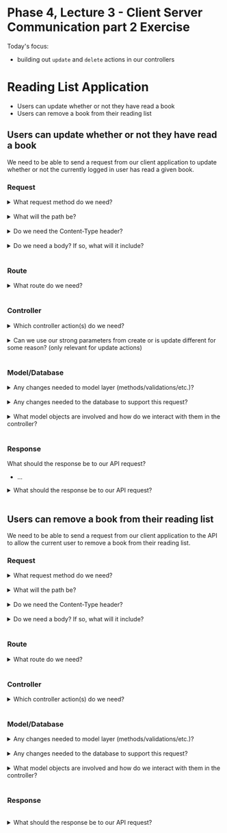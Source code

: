 # Phase 4, Lecture 3 - Client Server Communication part 2 Exercise

Today's focus:

- building out `update` and `delete` actions in our controllers

# Reading List Application

- Users can update whether or not they have read a book
- Users can remove a book from their reading list
## Users can update whether or not they have read a book

We need to be able to send a request from our client application to update whether or not the currently logged in user has read a given book.

### Request
<details>
  <summary>
    What request method do we need?
  </summary>
  <hr/>

  `PATCH`

  <hr/>

</details>
<br/>

<details>
  <summary>
    What will the path be?
  </summary>
  <hr/>

  `/user_books/:id`

  <hr/>

</details>
<br/>


<details>
  <summary>
    Do we need the Content-Type header?
  </summary>
  <hr/>

  YES

  <hr/>

</details>
<br/>

<details>
  <summary>
    Do we need a body? If so, what will it include?
  </summary>
  <hr/>

  YES
  - read

  <hr/>

</details>
<br/>

### Route
<details>
  <summary>
    What route do we need?
  </summary>
  <hr/>

  `patch "/user_books/:id" => user_books#update`

  -- or --

  `resources :user_books, only: [:update]`

  <hr/>

</details>
<br/>

### Controller
<details>
  <summary>
    Which controller action(s) do we need?
  </summary>
  <hr/>

  `user_books#update`

  <hr/>

</details>
<br/>

<details>
  <summary>
    Can we use our strong parameters from create or is update different for some reason? (only relevant for update actions)
  </summary>
  <hr/>

  In this case, we probably don't want to allow `book_id` through when doing an update, so we'll need a separate method for `user_book_params` here to only permit `read` to be updated.

  <hr/>

</details>
<br/>

### Model/Database
<details>
  <summary>
    Any changes needed to model layer (methods/validations/etc.)?
  </summary>
  <hr/>

  Nope!

  <hr/>

</details>
<br/>

<details>
  <summary>
    Any changes needed to the database to support this request?
  </summary>
  <hr/>

  Nope!

  <hr/>

</details>
<br/>

<details>
  <summary>
    What model objects are involved and how do we interact with them in the controller?
  </summary>
  <hr/>

  - We need to find the `UserBook` object to update using the find method and the `id` included in the url parameters of the request.
  - We need to update the object using the `update_user_book_params`

  <hr/>

</details>
<br/>


### Response
What should the response be to our API request?
- ...
<details>
  <summary>
    What should the response be to our API request?
  </summary>
  <hr/>

  - if update succeeds, the json version of the updated user_book and a 200 status code
  - if not, error messages with 422 status code upon failed validation

  <hr/>

</details>
<br/>


## Users can remove a book from their reading list

We need to be able to send a request from our client application to the API to allow the current user to remove a book from their reading list.

### Request

<details>
  <summary>
    What request method do we need?
  </summary>
  <hr/>

  `DELETE`

  <hr/>

</details>
<br/>

<details>
  <summary>
    What will the path be?
  </summary>
  <hr/>

  `/user_books/:id`

  <hr/>

</details>
<br/>

<details>
  <summary>
    Do we need the Content-Type header?
  </summary>
  <hr/>

  NO

  <hr/>

</details>
<br/>

<details>
  <summary>
    Do we need a body? If so, what will it include?
  </summary>
  <hr/>

  N/A

  <hr/>

</details>
<br/>

### Route
<details>
  <summary>
    What route do we need?
  </summary>
  <hr/>

  `delete "/user_books/:id" => user_books#destroy`

  -- or --

  `resources :user_books, only: [:destroy]`

  <hr/>

</details>
<br/>


### Controller
<details>
  <summary>
    Which controller action(s) do we need?
  </summary>
  <hr/>

  `user_books#destroy`

  <hr/>

</details>
<br/>


### Model/Database
<details>
  <summary>
    Any changes needed to model layer (methods/validations/etc.)?
  </summary>
  <hr/>

  Nope!

  <hr/>

</details>
<br/>

<details>
  <summary>
    Any changes needed to the database to support this request?
  </summary>
  <hr/>

  Nope!

  <hr/>

</details>
<br/>

<details>
  <summary>
    What model objects are involved and how do we interact with them in the controller?
  </summary>
  <hr/>

  - We need to find the `UserBook` we're going to delete using the find method with the id included in the request url parameters
  - and then we need to call destroy on that object.

  <hr/>

</details>
<br/>

### Response
<br/>
<details>
  <summary>
    What should the response be to our API request?
  </summary>
  <hr/>

  no content (204 status code) We can get this by leaving off the render.
  
  We can also respond with 200 ok and the deleted record if we want to enable an undo feature from our frontend (we can send a POST request to insert the deleted record again)

  <hr/>

</details>
<br/>
